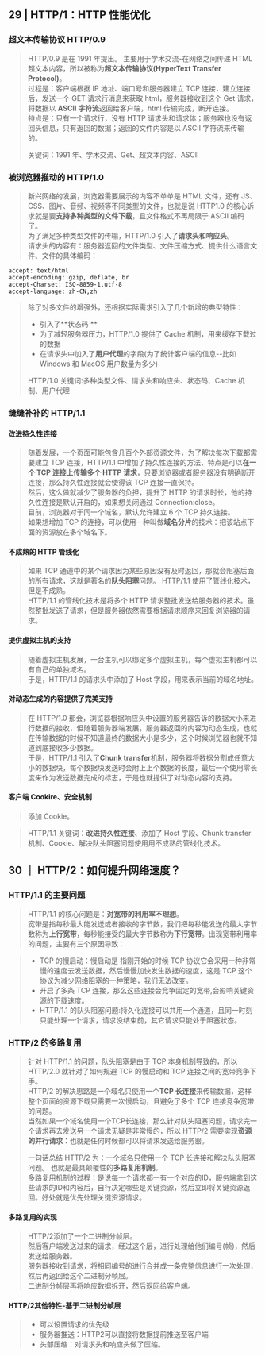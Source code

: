 ## 29 | HTTP/1：HTTP 性能优化

### 超文本传输协议 HTTP/0.9

> HTTP/0.9 是在 1991 年提出。
> 主要用于学术交流-在网络之间传递 HTML 超文本内容，所以被称为**超文本传输协议(HyperText Transfer Protocol)**。  
> 过程是：客户端根据 IP 地址、端口号和服务器建立 TCP 连接，建立连接后，发送一个 GET 请求行消息来获取 html，服务器接收到这个 Get 请求，将数据以 **ASCII 字符流**返回给客户端，html 传输完成，断开连接。  
> 特点是：只有一个请求行，没有 HTTP 请求头和请求体；服务器也没有返回头信息，只有返回的数据；返回的文件内容是以 ASCII 字符流来传输的。
>
> 关键词：1991 年、学术交流、Get、超文本内容、ASCII

### 被浏览器推动的 HTTP/1.0

> 新兴网络的发展，浏览器需要展示的内容不单单是 HTML 文件，还有 JS、CSS、图片、音频、视频等不同类型的文件，也就是说 HTTP1.0 的核心诉求就是要**支持多种类型的文件下载**，且文件格式不再局限于 ASCII 编码了。  
> 为了满足多种类型文件的传输，HTTP/1.0 引入了**请求头和响应头**。  
> 请求头的内容有：服务器返回的文件类型、文件压缩方式、提供什么语言文件、文件的具体编码：

```
accept: text/html
accept-encoding: gzip, deflate, br
accept-Charset: ISO-8859-1,utf-8
accept-language: zh-CN,zh
```

> 除了对多文件的增强外，还根据实际需求引入了几个新增的典型特性：
>
> - 引入了**状态码 **
> - 为了减轻服务器压力，HTTP/1.0 提供了 Cache 机制，用来缓存下载过的数据
> - 在请求头中加入了**用户代理**的字段(为了统计客户端的信息--比如 Windows 和 MacOS 用户数量为多少)
>
> HTTP/1.0 关键词:多种类型文件、请求头和响应头、状态码、Cache 机制、用户代理

### 缝缝补补的 HTTP/1.1

#### 改进持久性连接

> 随着发展，一个页面可能包含几百个外部资源文件，为了解决每次下载都需要建立 TCP 连接，HTTP/1.1 中增加了持久性连接的方法，特点是可以**在一个 TCP 连接上传输多个 HTTP 请求**，只要浏览器或者服务器没有明确断开连接，那么持久性连接就会使得该 TCP 连接一直保持。  
> 然后，这么做就减少了服务器的负担，提升了 HTTP 的请求时长，他的持久性连接是默认开启的，如果想关闭通过 Connection:close。  
> 目前，浏览器对于同一个域名，默认允许建立 6 个 TCP 持久连接。  
> 如果想增加 TCP 的连接，可以使用一种叫做**域名分片**的技术：把该站点下面的资源放在多个域名下。

#### 不成熟的 HTTP 管线化

> 如果 TCP 通道中的某个请求因为某些原因没有及时返回，那就会阻塞后面的所有请求，这就是著名的**队头阻塞**问题。
> HTTP/1.1 使用了管线化技术，但是不成熟。  
> HTTP/1.1 的管线化技术是将多个 HTTP 请求整批发送给服务器的技术。虽然整批发送了请求，但是服务器依然需要根据请求顺序来回复浏览器的请求。

#### 提供虚拟主机的支持

> 随着虚拟主机发展，一台主机可以绑定多个虚拟主机，每个虚拟主机都可以有自己的单独域名。  
> 于是，HTTP/1.1 的请求头中添加了 Host 字段，用来表示当前的域名地址。

#### 对动态生成的内容提供了完美支持

> 在 HTTP/1.0 那会，浏览器根据响应头中设置的服务器告诉的数据大小来进行数据的接收，但随着服务器端发展，服务器返回的内容为动态生成，也就在传输数据的时候不知道最终的数据大小是多少，这个时候浏览器也就不知道到底接收多少数据。  
> 于是，HTTP/1.1 引入了**Chunk transfer**机制，服务器将数据分割成任意大小的数据块，每个数据块发送时会附上上个数据的长度，最后一个使用零长度来作为发送数据完成的标志，于是也就提供了对动态内容的支持。

#### 客户端 Cookire、安全机制

> 添加 Cookie。

> HTTP/1.1 关键词：**改进持久性连接**、添加了 Host 字段、Chunk transfer 机制、Cookie、解决队头阻塞问题使用用不成熟的管线化技术。

## 30 ｜ HTTP/2：如何提升网络速度？

### HTTP/1.1 的主要问题

> HTTP/1.1 的核心问题是：**对宽带的利用率不理想**。  
> 宽带是指每秒最大能发送或者接收的字节数，我们把每秒能发送的最大字节数称为**上行宽带**，每秒能接受的最大字节数称为**下行宽带**。出现宽带利用率的问题，主要有三个原因导致：

> - TCP 的慢启动：慢启动是 指刚开始的时候 TCP 协议它会采用一种非常慢的速度去发送数据，然后慢慢加快发生数据的速度，这是 TCP 这个协议为减少网络阻塞的一种策略，我们无法改变。
> - 开启了多条 TCP 连接，那么这些连接会竞争固定的宽带,会影响关键资源的下载速度。
> - HTTP/1.1 的队头阻塞问题:持久化连接可以共用一个通道，且同一时刻只能处理一个请求，请求没结束前，其它请求只能处于阻塞状态。

### HTTP/2 的多路复用

> 针对 HTTP/1.1 的问题，队头阻塞是由于 TCP 本身机制导致的，所以 HTTP/2.0 就针对了如何规避 TCP 的慢启动和 TCP 连接之间的宽带竞争下手。  
> HTTP/2 的解决思路是一个域名只使用一个**TCP 长连接**来传输数据，这样整个页面的资源下载只需要一次慢启动，且避免了多个 TCP 连接竞争宽带的问题。  
> 当然如果一个域名使用一个TCP长连接，那么针对队头阻塞问题，请求完一个请求再去发送另一个请求无疑是非常慢的，所以 HTTP/2 需要实现**资源的并行请求**：也就是任何时候都可以将请求发送给服务器。
>
> 一句话总结 HTTP/2 为：一个域名只使用一个 TCP 长连接和解决队头阻塞问题。 也就是最具颠覆性的**多路复用机制**。  
> 多路复用机制的过程：是说每一个请求都一有一个对应的ID，服务端拿到这些请求的ID和内容后，自行决定哪些是关键资源，然后立即将关键资源返回。好处就是优先处理关键资源请求。  

#### 多路复用的实现
> HTTP/2添加了一个二进制分帧层。  
> 然后客户端发送过来的请求，经过这个层，进行处理给他们编号(帧)，然后发送给服务器。  
> 服务器接收到请求，将相同编号的进行合并成一条完整信息进行一次处理，然后再返回给这个二进制分帧层。  
> 二进制分帧层再将响应数据拆开，然后返回给客户端。

#### HTTP/2其他特性-基于二进制分帧层
> - 可以设置请求的优先级  
> - 服务器推送：HTTP2可以直接将数据提前推送至客户端 
> - 头部压缩：对请求头和响应头做了压缩。


